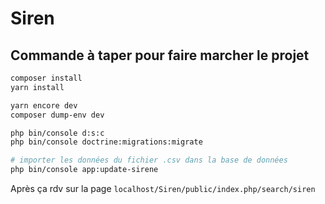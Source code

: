 # Siren

## Commande à taper pour faire marcher le projet
```bash
composer install
yarn install

yarn encore dev
composer dump-env dev

php bin/console d:s:c 
php bin/console doctrine:migrations:migrate

# importer les données du fichier .csv dans la base de données
php bin/console app:update-sirene
```
Après ça rdv sur la page `localhost/Siren/public/index.php/search/siren`
